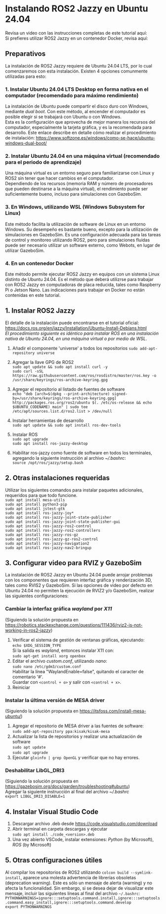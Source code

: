 # Instalando ROS2 Jazzy en Ubuntu 24.04

Revisa un video con las instrucciones completas de este tutorial aquí:   
Si prefieres utilizar ROS2 Jazzy en un contenedor Docker, revisa aquí:   

## Preparativos
La instalación de ROS2 Jazzy requiere de Ubuntu 24.04 LTS, por lo cual comenzaremos con esta instalación. Existen 4 opciones comunmente utilizadas para esto:

### 1. Instalar Ubuntu 24.04 LTS Desktop en forma nativa en el computador (recomendado para máximo rendimiento)
La instalación de Ubuntu puede compartir el disco duro con Windows, mediante *dual boot*.   Con este método, al encender el computador es posible elegir si se trabajará con Ubuntu o con Windows.      
Esta es la configuración que aprovecha de mejor manera los recursos del computador, especialmente la tarjeta gráfica, y es la recomendada para desarrollo.
Este enlace describe en detalle cómo realizar el procedimiento de instalación: https://www.softzone.es/windows/como-se-hace/ubuntu-windows-dual-boot/

### 2. Instalar Ubuntu 24.04 en una máquina virtual (recomendado para el periodo de aprendizaje)
Una máquina virtual es un entorno seguro para familiarizarse con Linux y ROS2 sin tener que hacer cambios en el computador.   
Dependiendo de los recursos (memoria RAM y número de procesadores que pueden destinarse a la máquina virtual), el rendimiento puede ser suficientemente bueno, incluso para simulaciones con GazeboSim.

### 3. En Windows, utilizando WSL (Windows Subsystem for Linux)
Este método facilita la utilización de software de Linux en un entorno Windows. Su desempeño es bastante bueno, excepto para la utilización de simulaciones en GazeboSim. Es una configuración adecuada para las tareas de control y monitoreo utilizando ROS2, pero para simulaciones fluidas puede ser necesario utilizar un software externo, como Webots, en lugar de utilizar GazeboSim.   

### 4. En un contenedor Docker
Este método permite ejecutar ROS2 Jazzy en equipos con un sistema Linux distinto de Ubuntu 24.04. Es el método que deberá utilizrse para trabajar con ROS2 Jazzy en computadoras de placa reducida, tales como Raspberry Pi o Jetson Nano. Las indicaciones para trabajar en Docker no están contenidas en este tutorial.


## 1. Instalar ROS2 Jazzy
El detalle de la instalación puede encontrarse en el tutorial oficial: https://docs.ros.org/en/jazzy/Installation/Ubuntu-Install-Debians.html   
*El procedimiento siguiente es idéntico para instalar ROS en una instalación nativa de Ubuntu 24.04, en una máquina virtual o por medio de WSL*.   
1. Añadir el componente 'universe' a todos los repositorios 
`sudo add-apt-repository universe`  

2. Agregar la llave GPG de ROS2  
`sudo apt update && sudo apt install curl -y`  
`sudo curl -sSL https://raw.githubusercontent.com/ros/rosdistro/master/ros.key -o /usr/share/keyrings/ros-archive-keyring.gpg`

3. Agregar el repositorio al listado de fuentes de software  
`echo "deb [arch=$(dpkg --print-architecture) signed-by=/usr/share/keyrings/ros-archive-keyring.gpg] http://packages.ros.org/ros2/ubuntu $(. /etc/os-release && echo $UBUNTU_CODENAME) main" | sudo tee /etc/apt/sources.list.d/ros2.list > /dev/null`

4. Instalar herramientas de desarrollo  
`sudo apt update && sudo apt install ros-dev-tools`

5. Instalar ROS  
`sudo apt upgrade`  
`sudo apt install ros-jazzy-desktop`  

6. Habilitar ros-jazzy como fuente de software en todos los terminales, agregando la siguiente instrucción al archivo *~/.bashrc*:   
`source /opt/ros/jazzy/setup.bash`  

## 2. Otras instalaciones requeridas
Utilizar los siguientes comandos para instalar paquetes adicionales, requeridos para que todo funcione.  
    `sudo apt install mesa-utils`  
    `sudo apt install python3-pip`  
    `sudo apt install jstest-gtk`   
    `sudo apt install ros-jazzy-joy*`  
    `sudo apt install ros-jazzy-joint-state-publisher`  
    `sudo apt install ros-jazzy-joint-state-publisher-gui`  
    `sudo apt install ros-jazzy-ros2-control`  
    `sudo apt install ros-jazzy-ros2-controllers`  
    `sudo apt install ros-jazzy-ros-gz`  
    `sudo apt install ros-jazzy-gz-ros2-control `  
    `sudo apt install ros-jazzy-navigation2`  
    `sudo apt install ros-jazzy-nav2-bringup`  

## 3. Configurar video para RVIZ y GazeboSim
La instalación de ROS2 Jazzy en Ubuntu 24.04 puede arrojar problemas con los componentes que requieren interfaz gráfica y renderización 3D, tales como RVIS2 y GazeboSim.    Si las opciones de video por defecto en Ubuntu 24.04 no permiten la ejecución de RVIZ2 y/o GazeboSim, realizar las siguientes configuraciones:  
### Cambiar la interfaz gráfica *wayland* por *X11*  
(Siguiendo la solución propuesta en https://robotics.stackexchange.com/questions/111436/rviz2-is-not-working-in-ros2-jazzy)  
1. Verificar el sistema de gestión de ventanas gráficas, ejecutando:   
    `echo $XDG_SESSION_TYPE`   
   Si la salida es *wayland*, entonces instalar X11 con:   
     `sudo apt-get install xorg openbox`
3. Editar el archivo *custom.conf*, utilizando *nano*:   
     `sudo nano /etc/gdm3/custom.conf`   
   Habilitar la línea "WaylandEnable=false", quitando el caracter de comentario '#'.   
   Guardar con `<control + o>` y salir con `<control + x>`.
4. Reiniciar

### Instalar la última versión de MESA driver
(Siguiendo la solución propuesta en https://itsfoss.com/install-mesa-ubuntu/)
1. Agregar el repositorio de MESA driver a las fuentes de software:   
   `sudo add-apt-repository ppa:kisak/kisak-mesa`
2. Actualizar la lista de repositorios y realizar una actualización de software   
   `sudo apt update`  
   `sudo apt upgrade`  
3. Ejecutar `glxinfo | grep OpenGL` y verificar que no hay errores.

### Deshabilitar LibGL_DRI3
(Siguiendo la solución propuesta en https://gazebosim.org/docs/garden/troubleshooting#ubuntu)  
Agregar la siguiente instrucción al final del archivo *~/.bashrc*    
        `export LIBGL_DRI3_DISABLE=1`

## 4. Instalar Visual Studio Code
1. Descargar archivo .deb desde https://code.visualstudio.com/download  
2. Abrir terminal en carpeta descargas y ejecutar   
       `sudo apt install ./code_<version>.deb`
4. Una vez abierto VSCode, instalar extensiones: *Python* (by Microsoft), *ROS* (by Microsoft)

## 5. Otras configuraciones útiles
Al compilar los repositorios de ROS2 utilizando `colcon build --symlink-install`, aparece una molesta advertencia de librerías obsoletas (deprecation warning). Este es sólo un mensaje de alerta (warning) y no afecta la funcionalidad. Sin embargo, si se desea dejar de visualizar este mensaje, incluir las siguientes líneas al final del archivo `~/.bashrc`:  
    `PYTHONWARNINGS=ignore:::setuptools.command.install,ignore:::setuptools.command.easy_install,ignore:::setuptools.command.develop`   
    `export PYTHONWARNINGS`

